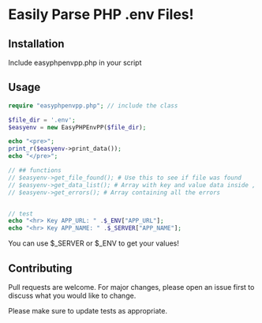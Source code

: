 # Easily Parse PHP .env Files!
  
## Installation

Include easyphpenvpp.php in your script  

## Usage

```php
require "easyphpenvpp.php"; // include the class

$file_dir = '.env';
$easyenv = new EasyPHPEnvPP($file_dir); 

echo "<pre>";
print_r($easyenv->print_data()); 
echo "</pre>";

// ## functions
// $easyenv->get_file_found(); # Use this to see if file was found
// $easyenv->get_data_list(); # Array with key and value data inside , use for loop to get these values!
// $easyenv->get_errors(); # Array containing all the errors


// test
echo "<hr> Key APP_URL: " .$_ENV["APP_URL"]; 
echo "<hr> Key APP_NAME: " .$_SERVER["APP_NAME"]; 
```

You can use $_SERVER or $_ENV to get your values!

## Contributing
Pull requests are welcome. For major changes, please open an issue first to discuss what you would like to change.

Please make sure to update tests as appropriate.
